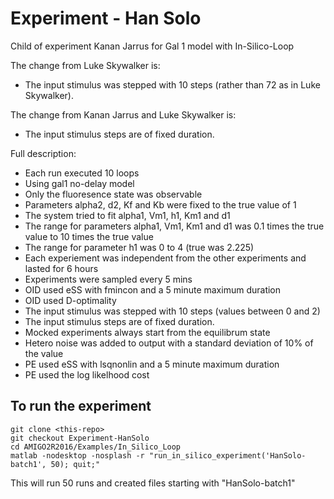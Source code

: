 # Experiment - Han Solo

Child of experiment Kanan Jarrus for Gal 1 model with In-Silico-Loop

The change from Luke Skywalker is:
* The input stimulus was stepped with 10 steps (rather than 72 as in Luke Skywalker). 

The change from Kanan Jarrus and Luke Skywalker is:
* The input stimulus steps are of fixed duration.

Full description:
* Each	run	executed	10	loops
* Using	gal1	no-delay	model
* Only	the	fluoresence	state	was	observable
* Parameters	alpha2,	d2,	Kf	and	Kb	were	fixed	to	the	true	value	of	1
* The	system	tried	to	fit	alpha1,	Vm1,	h1,	Km1	and	d1
* The	range	for	parameters	alpha1,	Vm1,	Km1	and	d1	was	0.1	times	the	true	value	to	10	times	the	true	value
* The	range	for	parameter	h1	was	0	to	4	(true	was	2.225)
* Each	experiement	was	independent	from	the	other	experiments	and	lasted	for	6	hours
* Experiments	were	sampled	every	5	mins
* OID	used	eSS	with	fmincon	and	a	5	minute	maximum	duration
* OID	used	D-optimality
* The	input	stimulus was	stepped	with	10	steps	(values	between	0	and	2)
* The input stimulus steps are of fixed duration.
* Mocked	experiments	always	start	from	the	equilibrum	state
* Hetero	noise	was	added	to	output	with	a	standard	deviation	of	10%	of	the	value
* PE	used	eSS	with	lsqnonlin	and	a	5	minute	maximum	duration
* PE	used	the	log	likelhood	cost

## To run the experiment

```
git clone <this-repo>
git checkout Experiment-HanSolo
cd AMIGO2R2016/Examples/In_Silico_Loop
matlab -nodesktop -nosplash -r "run_in_silico_experiment('HanSolo-batch1', 50); quit;"
```

This will run 50 runs and created files starting with "HanSolo-batch1"

